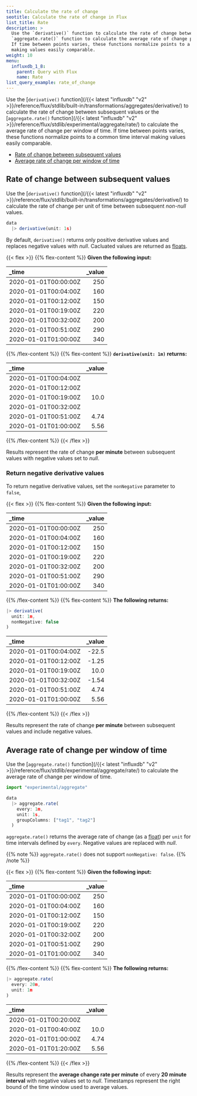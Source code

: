 ```yaml
---
title: Calculate the rate of change
seotitle: Calculate the rate of change in Flux
list_title: Rate
description: >
  Use the `derivative()` function to calculate the rate of change between subsequent values or the
  `aggregate.rate()` function to calculate the average rate of change per window of time.
  If time between points varies, these functions normalize points to a common time interval
  making values easily comparable.
weight: 10
menu:
  influxdb_1_8:
    parent: Query with Flux
    name: Rate
list_query_example: rate_of_change
---
```



Use the [`derivative()` function](/{{< latest "influxdb" "v2" >}}/reference/flux/stdlib/built-in/transformations/aggregates/derivative/)
to calculate the rate of change between subsequent values or the
[`aggregate.rate()` function](/{{< latest "influxdb" "v2" >}}/reference/flux/stdlib/experimental/aggregate/rate/)
to calculate the average rate of change per window of time.
If time between points varies, these functions normalize points to a common time interval
making values easily comparable.

- [Rate of change between subsequent values](#rate-of-change-between-subsequent-values)
- [Average rate of change per window of time](#average-rate-of-change-per-window-of-time)

## Rate of change between subsequent values
Use the [`derivative()` function](/{{< latest "influxdb" "v2" >}}/reference/flux/stdlib/built-in/transformations/aggregates/derivative/)
to calculate the rate of change per unit of time between subsequent _non-null_ values.

```js
data
  |> derivative(unit: 1s)
```

By default, `derivative()` returns only positive derivative values and replaces negative values with _null_.
Cacluated values are returned as [floats](/flux/v0.65/language/types/#numeric-types).


{{< flex >}}
{{% flex-content %}}
**Given the following input:**

| _time                | _value |
|:-----                | ------:|
| 2020-01-01T00:00:00Z | 250    |
| 2020-01-01T00:04:00Z | 160    |
| 2020-01-01T00:12:00Z | 150    |
| 2020-01-01T00:19:00Z | 220    |
| 2020-01-01T00:32:00Z | 200    |
| 2020-01-01T00:51:00Z | 290    |
| 2020-01-01T01:00:00Z | 340    |
{{% /flex-content %}}
{{% flex-content %}}
**`derivative(unit: 1m)` returns:**

| _time                | _value |
|:-----                | ------:|
| 2020-01-01T00:04:00Z |        |
| 2020-01-01T00:12:00Z |        |
| 2020-01-01T00:19:00Z | 10.0   |
| 2020-01-01T00:32:00Z |        |
| 2020-01-01T00:51:00Z | 4.74   |
| 2020-01-01T01:00:00Z | 5.56   |
{{% /flex-content %}}
{{< /flex >}}

Results represent the rate of change **per minute** between subsequent values with
negative values set to _null_.

### Return negative derivative values
To return negative derivative values, set the `nonNegative` parameter to `false`,

{{< flex >}}
{{% flex-content %}}
**Given the following input:**

| _time                | _value |
|:-----                | ------:|
| 2020-01-01T00:00:00Z | 250    |
| 2020-01-01T00:04:00Z | 160    |
| 2020-01-01T00:12:00Z | 150    |
| 2020-01-01T00:19:00Z | 220    |
| 2020-01-01T00:32:00Z | 200    |
| 2020-01-01T00:51:00Z | 290    |
| 2020-01-01T01:00:00Z | 340    |
{{% /flex-content %}}
{{% flex-content %}}
**The following returns:**

```js
|> derivative(
  unit: 1m,
  nonNegative: false
)
```

| _time                | _value |
|:-----                | ------:|
| 2020-01-01T00:04:00Z | -22.5  |
| 2020-01-01T00:12:00Z | -1.25  |
| 2020-01-01T00:19:00Z | 10.0   |
| 2020-01-01T00:32:00Z | -1.54  |
| 2020-01-01T00:51:00Z | 4.74   |
| 2020-01-01T01:00:00Z | 5.56   |
{{% /flex-content %}}
{{< /flex >}}

Results represent the rate of change **per minute** between subsequent values and
include negative values.

## Average rate of change per window of time

Use the [`aggregate.rate()` function](/{{< latest "influxdb" "v2" >}}/reference/flux/stdlib/experimental/aggregate/rate/)
to calculate the average rate of change per window of time.

```js
import "experimental/aggregate"

data
  |> aggregate.rate(
    every: 1m,
    unit: 1s,
    groupColumns: ["tag1", "tag2"]
  )
```

`aggregate.rate()` returns the average rate of change (as a [float](/flux/v0.65/language/types/#numeric-types))
per `unit` for time intervals defined by `every`.
Negative values are replaced with _null_.

{{% note %}}
`aggregate.rate()` does not support `nonNegative: false`.
{{% /note %}}

{{< flex >}}
{{% flex-content %}}
**Given the following input:**

| _time                | _value |
|:-----                | ------:|
| 2020-01-01T00:00:00Z | 250    |
| 2020-01-01T00:04:00Z | 160    |
| 2020-01-01T00:12:00Z | 150    |
| 2020-01-01T00:19:00Z | 220    |
| 2020-01-01T00:32:00Z | 200    |
| 2020-01-01T00:51:00Z | 290    |
| 2020-01-01T01:00:00Z | 340    |
{{% /flex-content %}}
{{% flex-content %}}
**The following returns:**

```js
|> aggregate.rate(
  every: 20m,
  unit: 1m
)
```

| _time                | _value |
|:-----                | ------:|
| 2020-01-01T00:20:00Z |        |
| 2020-01-01T00:40:00Z | 10.0   |
| 2020-01-01T01:00:00Z | 4.74   |
| 2020-01-01T01:20:00Z | 5.56   |
{{% /flex-content %}}
{{< /flex >}}

Results represent the **average change rate per minute** of every **20 minute interval**
with negative values set to _null_.
Timestamps represent the right bound of the time window used to average values.
